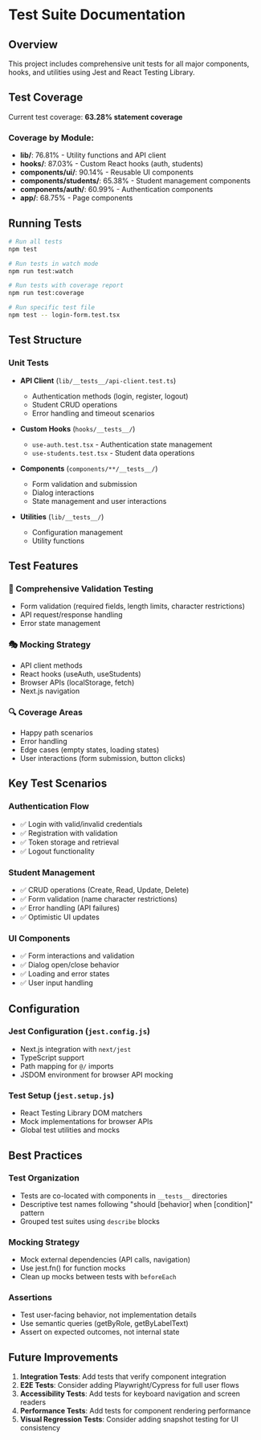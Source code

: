 # Test Suite Documentation

## Overview
This project includes comprehensive unit tests for all major components, hooks, and utilities using Jest and React Testing Library.

## Test Coverage
Current test coverage: **63.28% statement coverage**

### Coverage by Module:
- **lib/**: 76.81% - Utility functions and API client
- **hooks/**: 87.03% - Custom React hooks (auth, students)
- **components/ui/**: 90.14% - Reusable UI components
- **components/students/**: 65.38% - Student management components
- **components/auth/**: 60.99% - Authentication components
- **app/**: 68.75% - Page components

## Running Tests

```bash
# Run all tests
npm test

# Run tests in watch mode
npm run test:watch

# Run tests with coverage report
npm run test:coverage

# Run specific test file
npm test -- login-form.test.tsx
```

## Test Structure

### Unit Tests
- **API Client** (`lib/__tests__/api-client.test.ts`)
  - Authentication methods (login, register, logout)
  - Student CRUD operations
  - Error handling and timeout scenarios
  
- **Custom Hooks** (`hooks/__tests__/`)
  - `use-auth.test.tsx` - Authentication state management
  - `use-students.test.tsx` - Student data operations

- **Components** (`components/**/__tests__/`)
  - Form validation and submission
  - Dialog interactions
  - State management and user interactions

- **Utilities** (`lib/__tests__/`)
  - Configuration management
  - Utility functions

## Test Features

### 🧪 Comprehensive Validation Testing
- Form validation (required fields, length limits, character restrictions)
- API request/response handling
- Error state management

### 🎭 Mocking Strategy
- API client methods
- React hooks (useAuth, useStudents)
- Browser APIs (localStorage, fetch)
- Next.js navigation

### 🔍 Coverage Areas
- Happy path scenarios
- Error handling
- Edge cases (empty states, loading states)
- User interactions (form submission, button clicks)

## Key Test Scenarios

### Authentication Flow
- ✅ Login with valid/invalid credentials
- ✅ Registration with validation
- ✅ Token storage and retrieval
- ✅ Logout functionality

### Student Management
- ✅ CRUD operations (Create, Read, Update, Delete)
- ✅ Form validation (name character restrictions)
- ✅ Error handling (API failures)
- ✅ Optimistic UI updates

### UI Components
- ✅ Form interactions and validation
- ✅ Dialog open/close behavior
- ✅ Loading and error states
- ✅ User input handling

## Configuration

### Jest Configuration (`jest.config.js`)
- Next.js integration with `next/jest`
- TypeScript support
- Path mapping for `@/` imports
- JSDOM environment for browser API mocking

### Test Setup (`jest.setup.js`)
- React Testing Library DOM matchers
- Mock implementations for browser APIs
- Global test utilities and mocks

## Best Practices

### Test Organization
- Tests are co-located with components in `__tests__` directories
- Descriptive test names following "should [behavior] when [condition]" pattern
- Grouped test suites using `describe` blocks

### Mocking Strategy
- Mock external dependencies (API calls, navigation)
- Use jest.fn() for function mocks
- Clean up mocks between tests with `beforeEach`

### Assertions
- Test user-facing behavior, not implementation details
- Use semantic queries (getByRole, getByLabelText)
- Assert on expected outcomes, not internal state

## Future Improvements

1. **Integration Tests**: Add tests that verify component integration
2. **E2E Tests**: Consider adding Playwright/Cypress for full user flows
3. **Accessibility Tests**: Add tests for keyboard navigation and screen readers
4. **Performance Tests**: Add tests for component rendering performance
5. **Visual Regression Tests**: Consider adding snapshot testing for UI consistency